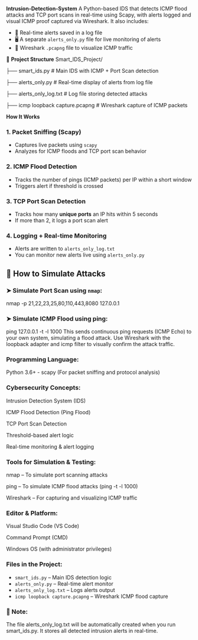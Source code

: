 **Intrusion-Detection-System**
A Python-based IDS that detects ICMP flood attacks and TCP port scans in real-time using Scapy, with alerts logged and visual ICMP proof captured via Wireshark.
It also includes:
- 📄 Real-time alerts saved in a log file
- 🖥️ A separate `alerts_only.py` file for live monitoring of alerts
- 🦈 Wireshark `.pcapng` file to visualize ICMP traffic

📁 **Project Structure**
Smart_IDS_Project/

├── smart_ids.py # Main IDS with ICMP + Port Scan detection 

├── alerts_only.py # Real-time display of alerts from log file 

├── alerts_only_log.txt # Log file storing detected attacks 

├── icmp loopback capture.pcapng # Wireshark capture of ICMP packets 


**How It Works**

### 1. Packet Sniffing (Scapy)
- Captures live packets using `scapy`
- Analyzes for ICMP floods and TCP port scan behavior

### 2. ICMP Flood Detection
- Tracks the number of pings (ICMP packets) per IP within a short window
- Triggers alert if threshold is crossed

### 3. TCP Port Scan Detection
- Tracks how many **unique ports** an IP hits within 5 seconds
- If more than 2, it logs a port scan alert

### 4. Logging + Real-time Monitoring
- Alerts are written to `alerts_only_log.txt`
- You can monitor new alerts live using `alerts_only.py`



## 🧪 How to Simulate Attacks

### ➤ Simulate Port Scan using `nmap`:
nmap -p 21,22,23,25,80,110,443,8080 127.0.0.1

### ➤ Simulate ICMP Flood using ping:
ping 127.0.0.1 -t -l 1000
This sends continuous ping requests (ICMP Echo) to your own system, simulating a flood attack.
Use Wireshark with the loopback adapter and icmp filter to visually confirm the attack traffic.



### **Programming Language**:

Python 3.6+ - scapy (For packet sniffing and protocol analysis)


### **Cybersecurity Concepts**:

Intrusion Detection System (IDS)

ICMP Flood Detection (Ping Flood)

TCP Port Scan Detection

Threshold-based alert logic

Real-time monitoring & alert logging

### **Tools for Simulation & Testing**:

nmap – To simulate port scanning attacks

ping – To simulate ICMP flood attacks (ping -t -l 1000)

Wireshark – For capturing and visualizing ICMP traffic

### **Editor & Platform**:

Visual Studio Code (VS Code)

Command Prompt (CMD)

Windows OS (with administrator privileges)

### **Files in the Project**:
- `smart_ids.py` – Main IDS detection logic
- `alerts_only.py` – Real-time alert monitor
- `alerts_only_log.txt` – Logs alerts output
- `icmp loopback capture.pcapng` – Wireshark ICMP flood capture

### 📄 Note:
The file alerts_only_log.txt will be automatically created when you run smart_ids.py.
It stores all detected intrusion alerts in real-time.


